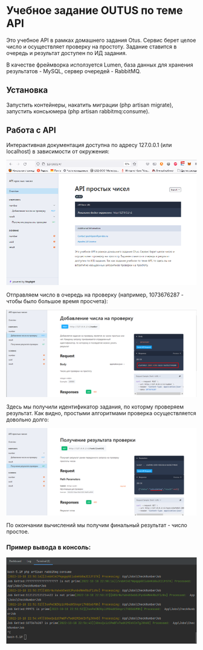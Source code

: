 # Учебное задание OUTUS по теме API

Это учебное API в рамках домашнего задания Otus. Сервис берет целое число и осуществляет проверку на простоту. Задание ставится в очередь и результат доступен по ИД задания. 

В качестве фреймворка исползуется Lumen, база данных для хранения результатов - MySQL, сервер очередей - RabbitMQ.

## Установка

Запустить контейнеры, накатить миграции (php artisan migrate), запустить консьюмера (php artisan rabbitmq:consume).

## Работа с API

Интерактивная документация доступна по адресу 127.0.0.1 (или localhost) в зависимости от окружения:

![img.png](img.png)

Отправляем число в очередь на проверку (например, 1073676287 - чтобы было большое время просчета):

![img_1.png](img_1.png)

Здесь мы получили идентификатор задания, по которму проверяем результат. Как видно, простыми алгоритмами проверка осуществляется довольно долго:

![img_2.png](img_2.png)

По окончании вычислений мы получим финальный результат - число простое.

### Пример вывода в консоль:

![img_3.png](img_3.png)






